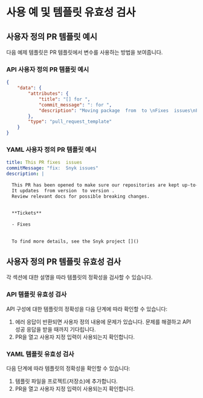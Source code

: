 # 사용 예 및 템플릿 유효성 검사

## 사용자 정의 PR 템플릿 예시

다음 예제 템플릿은 PR 템플릿에서 변수를 사용하는 방법을 보여줍니다.

### API 사용자 정의 PR 템플릿 예시

```json
{
    "data": {
        "attributes": {
            "title": "[] for ",
            "commit_message": ": for ",
            "description": "Moving package  from  to \nFixes  issues\nFor more details see \nProject \nOrg "
        },
        "type": "pull_request_template"
    }
}
```

### YAML 사용자 정의 PR 템플릿 예시

```yaml
title: This PR fixes  issues
commitMessage: "fix:  Snyk issues"
description: |
  
  This PR has been opened to make sure our repositories are kept up-to-date.
  It updates  from version  to version .
  Review relevant docs for possible breaking changes.
  
  
  **Tickets**
  
  - Fixes 
  
  
  To find more details, see the Snyk project []()
```

## 사용자 정의 PR 템플릿 유효성 검사

각 섹션에 대한 설명을 따라 템플릿의 정확성을 검사할 수 있습니다.

### API 템플릿 유효성 검사

API 구성에 대한 템플릿의 정확성을 다음 단계에 따라 확인할 수 있습니다:

1. 에러 응답이 반환되면 사용자 정의 내용에 문제가 있습니다. 문제를 해결하고 API 성공 응답을 받을 때까지 기다립니다.&#x20;
2. PR을 열고 사용자 지정 입력이 사용되는지 확인합니다.&#x20;

### YAML 템플릿 유효성 검사

다음 단계에 따라 템플릿의 정확성을 확인할 수 있습니다:

1. 템플릿 파일을 프로젝트(저장소)에 추가합니다.&#x20;
2. PR을 열고 사용자 지정 입력이 사용되는지 확인합니다.&#x20;